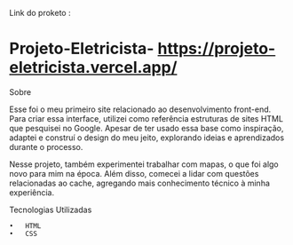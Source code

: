 
Link do proketo :
# Projeto-Eletricista- https://projeto-eletricista.vercel.app/


Sobre

Esse foi o meu primeiro site relacionado ao desenvolvimento front-end. Para criar essa interface, utilizei como referência estruturas de sites HTML que pesquisei no Google. Apesar de ter usado essa base como inspiração, adaptei e construí o design do meu jeito, explorando ideias e aprendizados durante o processo.

Nesse projeto, também experimentei trabalhar com mapas, o que foi algo novo para mim na época. Além disso, comecei a lidar com questões relacionadas ao cache, agregando mais conhecimento técnico à minha experiência.

Tecnologias Utilizadas

	•	HTML
	•	CSS